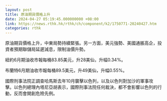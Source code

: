```yaml
---
layout: post
title: 原油期貨價格上升
date: 2024-04-27 05:19:45.000000000 +08:00
link: https://news.rthk.hk/rthk/ch/component/k2/1750771-20240427.htm
categories: rthk
---
```


原油期貨價格上升，中東局勢持續緊張。另一方面，美元強勢、美國通脹高企，投資者預期聯儲局延遲減息，限制油價升勢。

紐約6月期油收市報每桶83.85美元，升28美仙，升幅0.34%。

布蘭特6月期油收市報每桶89.5美元，升49美仙，升幅0.55%。

國際刑事法院正調查哈馬斯去年10月襲擊以色列，以及以色列對加沙的軍事攻擊。以色列總理內塔尼亞胡表示，國際刑事法院任何裁決，都不會影響以色列的行動，反而會開創危險先例。
